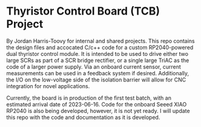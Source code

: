 # Thyristor Control Board (TCB) Project
By Jordan Harris-Toovy for internal and shared projects.
This repo contains the design files and accocated C/c++ code for a custom RP2040-powered dual thyristor control module. It is intended to be used to drive either two large SCRs as part of a SCR bridge rectifier, or a single large TriAC as the code of a larger power supply. Via an onboard current sensor, current measurements can be used in a feedback system if desired. Additionally, the I/O on the low-voltage side of the isolation barrier will allow for CNC integration for novel applications.

Currently, the board is in production of the first test batch, with an estimated arrival date of 2023-06-16. Code for the onboard Seeed XIAO RP2040 is also being developed, however, it is not yet ready. I will update this repo with the code and documentation as it is developed.
